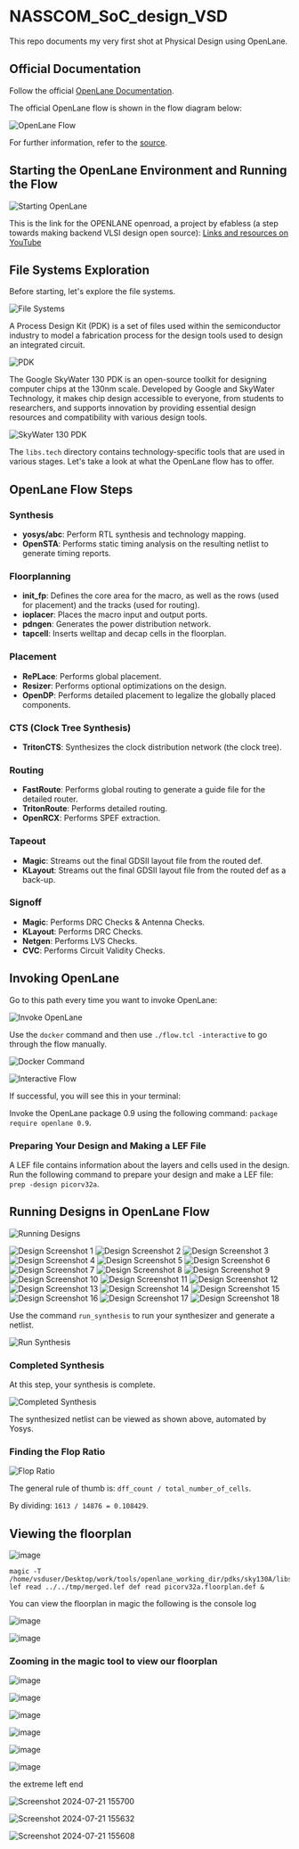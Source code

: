 # NASSCOM_SoC_design_VSD

This repo documents my very first shot at Physical Design using OpenLane.

## Official Documentation

Follow the official [OpenLane Documentation](https://openlane.readthedocs.io/en/latest/).

The official OpenLane flow is shown in the flow diagram below:

![OpenLane Flow](https://github.com/user-attachments/assets/7a5a6643-13c3-4857-8455-b2395261e79d)

For further information, refer to the [source](https://openlane.readthedocs.io/en/latest/flow_overview.html).

## Starting the OpenLane Environment and Running the Flow

![Starting OpenLane](https://github.com/user-attachments/assets/06542fa1-b2f2-4221-a1ce-7cf5e80c5f01)

This is the link for the OPENLANE openroad, a project by efabless (a step towards making backend VLSI design open source):
[Links and resources on YouTube](https://www.youtube.com/playlist?list=PLUg3wIOWD8yoZCg9XpFSgEgljx6MSdm9L)

## File Systems Exploration

Before starting, let's explore the file systems.

![File Systems](https://github.com/ARX-0/NASSCOM_SoC_design_VSD/blob/main/images/Screenshot%202024-07-13%20145459.png)

A Process Design Kit (PDK) is a set of files used within the semiconductor industry to model a fabrication process for the design tools used to design an integrated circuit.

![PDK](https://github.com/user-attachments/assets/665287f1-e09f-49f7-834a-999dfe181a35)

The Google SkyWater 130 PDK is an open-source toolkit for designing computer chips at the 130nm scale. Developed by Google and SkyWater Technology, it makes chip design accessible to everyone, from students to researchers, and supports innovation by providing essential design resources and compatibility with various design tools.

![SkyWater 130 PDK](https://github.com/ARX-0/NASSCOM_SoC_design_VSD/blob/main/images/Screenshot%202024-07-13%20145638.png)

The `libs.tech` directory contains technology-specific tools that are used in various stages. Let's take a look at what the OpenLane flow has to offer.

## OpenLane Flow Steps

### Synthesis

- **yosys/abc**: Perform RTL synthesis and technology mapping.
- **OpenSTA**: Performs static timing analysis on the resulting netlist to generate timing reports.

### Floorplanning

- **init_fp**: Defines the core area for the macro, as well as the rows (used for placement) and the tracks (used for routing).
- **ioplacer**: Places the macro input and output ports.
- **pdngen**: Generates the power distribution network.
- **tapcell**: Inserts welltap and decap cells in the floorplan.

### Placement

- **RePLace**: Performs global placement.
- **Resizer**: Performs optional optimizations on the design.
- **OpenDP**: Performs detailed placement to legalize the globally placed components.

### CTS (Clock Tree Synthesis)

- **TritonCTS**: Synthesizes the clock distribution network (the clock tree).

### Routing

- **FastRoute**: Performs global routing to generate a guide file for the detailed router.
- **TritonRoute**: Performs detailed routing.
- **OpenRCX**: Performs SPEF extraction.

### Tapeout

- **Magic**: Streams out the final GDSII layout file from the routed def.
- **KLayout**: Streams out the final GDSII layout file from the routed def as a back-up.

### Signoff

- **Magic**: Performs DRC Checks & Antenna Checks.
- **KLayout**: Performs DRC Checks.
- **Netgen**: Performs LVS Checks.
- **CVC**: Performs Circuit Validity Checks.

## Invoking OpenLane

Go to this path every time you want to invoke OpenLane:

![Invoke OpenLane](https://github.com/ARX-0/NASSCOM_SoC_design_VSD/blob/main/images/Screenshot%202024-07-13%20152931.png)

Use the `docker` command and then use `./flow.tcl -interactive` to go through the flow manually.

![Docker Command](https://github.com/ARX-0/NASSCOM_SoC_design_VSD/blob/main/images/Screenshot%202024-07-13%20161323.png)

![Interactive Flow](https://github.com/ARX-0/NASSCOM_SoC_design_VSD/blob/main/images/Screenshot%202024-07-13%20161717.png)

If successful, you will see this in your terminal:

Invoke the OpenLane package 0.9 using the following command: `package require openlane 0.9`.

### Preparing Your Design and Making a LEF File

A LEF file contains information about the layers and cells used in the design. Run the following command to prepare your design and make a LEF file: `prep -design picorv32a`.

## Running Designs in OpenLane Flow

![Running Designs](https://github.com/user-attachments/assets/bd882e30-ee73-4c50-9f5f-64539c162dee)

![Design Screenshot 1](https://github.com/ARX-0/NASSCOM_SoC_design_VSD/blob/main/images/Screenshot%202024-07-13%20162810.png)
![Design Screenshot 2](https://github.com/ARX-0/NASSCOM_SoC_design_VSD/blob/main/images/Screenshot%202024-07-13%20162850.png)
![Design Screenshot 3](https://github.com/ARX-0/NASSCOM_SoC_design_VSD/blob/main/images/Screenshot%202024-07-13%20164440.png)
![Design Screenshot 4](https://github.com/ARX-0/NASSCOM_SoC_design_VSD/blob/main/images/Screenshot%202024-07-13%20173539.png)
![Design Screenshot 5](https://github.com/ARX-0/NASSCOM_SoC_design_VSD/blob/main/images/Screenshot%202024-07-13%20173808.png)
![Design Screenshot 6](https://github.com/ARX-0/NASSCOM_SoC_design_VSD/blob/main/images/Screenshot%202024-07-13%20174305.png)
![Design Screenshot 7](https://github.com/ARX-0/NASSCOM_SoC_design_VSD/blob/main/images/Screenshot%202024-07-13%20181118.png)
![Design Screenshot 8](https://github.com/ARX-0/NASSCOM_SoC_design_VSD/blob/main/images/Screenshot%202024-07-13%20181651.png)
![Design Screenshot 9](https://github.com/ARX-0/NASSCOM_SoC_design_VSD/blob/main/images/Screenshot%202024-07-13%20181741.png)
![Design Screenshot 10](https://github.com/ARX-0/NASSCOM_SoC_design_VSD/blob/main/images/Screenshot%202024-07-13%20181937.png)
![Design Screenshot 11](https://github.com/ARX-0/NASSCOM_SoC_design_VSD/blob/main/images/Screenshot%202024-07-13%20182707.png)
![Design Screenshot 12](https://github.com/ARX-0/NASSCOM_SoC_design_VSD/blob/main/images/Screenshot%202024-07-13%20182732.png)
![Design Screenshot 13](https://github.com/ARX-0/NASSCOM_SoC_design_VSD/blob/main/images/Screenshot%202024-07-14%20121926.png)
![Design Screenshot 14](https://github.com/ARX-0/NASSCOM_SoC_design_VSD/blob/main/images/Screenshot%202024-07-14%20140807.png)
![Design Screenshot 15](https://github.com/ARX-0/NASSCOM_SoC_design_VSD/blob/main/images/Screenshot%202024-07-14%20140944.png)
![Design Screenshot 16](https://github.com/ARX-0/NASSCOM_SoC_design_VSD/blob/main/images/Screenshot%202024-07-14%20141425.png)
![Design Screenshot 17](https://github.com/ARX-0/NASSCOM_SoC_design_VSD/blob/main/images/Screenshot%202024-07-14%20141746.png)
![Design Screenshot 18](https://github.com/ARX-0/NASSCOM_SoC_design_VSD/blob/main/images/Screenshot%202024-07-14%20142658.png)

Use the command `run_synthesis` to run your synthesizer and generate a netlist.

![Run Synthesis](https://github.com/user-attachments/assets/64e8fdbc-33e1-4538-90f9-77a8bcfd7896)

### Completed Synthesis

At this step, your synthesis is complete.

![Completed Synthesis](https://github.com/user-attachments/assets/50d937a3-95e1-4d55-9059-f20b6e0fc757)

The synthesized netlist can be viewed as shown above, automated by Yosys.

### Finding the Flop Ratio

![Flop Ratio](https://github.com/user-attachments/assets/e8561937-7313-430b-ae02-4a9caf43716d)

The general rule of thumb is: `dff_count / total_number_of_cells`.

By dividing: `1613 / 14876 = 0.108429`.


## Viewing the floorplan 

![image](https://github.com/user-attachments/assets/cd63a45a-ea51-4fd0-b4a0-591a66d024e4)

    magic -T /home/vsduser/Desktop/work/tools/openlane_working_dir/pdks/sky130A/libs.tech/magic/sky130A.tech lef read ../../tmp/merged.lef def read picorv32a.floorplan.def & 


You can view the floorplan in magic the following is the console log 

![image](https://github.com/user-attachments/assets/82f784c7-a243-4bd8-8893-f8eb5bb90dd2)

![image](https://github.com/user-attachments/assets/4c0da5a7-16b2-4cd7-a8b4-2174d803b0e5)

### Zooming in the magic tool to view our floorplan

![image](https://github.com/user-attachments/assets/3ad2ebc1-48a6-4cf2-97dd-276973b1ce0e)

![image](https://github.com/user-attachments/assets/09d568d4-4fbd-4f65-a673-71d1a01d1211)

![image](https://github.com/user-attachments/assets/322c92b3-4997-4b56-8fd5-87d1e6ee9615)

![image](https://github.com/user-attachments/assets/91cfc739-1e60-45af-9dfd-42d011a0e88d)

![image](https://github.com/user-attachments/assets/56c0b0f4-5e05-4579-b5ea-0de958bbe02f)

![image](https://github.com/user-attachments/assets/9635b322-89c8-4725-baa2-f06005cfa9df)

the extreme left end

![Screenshot 2024-07-21 155700](https://github.com/user-attachments/assets/d7fa5c65-b5c2-4e14-a51e-99324c306784)

![Screenshot 2024-07-21 155632](https://github.com/user-attachments/assets/4d3a3e70-5a99-4671-8549-1db869f715df)

![Screenshot 2024-07-21 155608](https://github.com/user-attachments/assets/7c8cdc7d-1bc0-4cc1-8d67-a199f1fc37a6)
